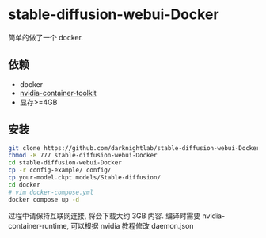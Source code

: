 # stable-diffusion-webui-Docker

简单的做了一个 docker.

## 依赖

-   docker
-   [nvidia-container-toolkit](https://gitlab.com/nvidia/container-toolkit/container-toolkit/-/tree/main/cmd/nvidia-container-runtime)
-   显存>=4GB

## 安装

```bash
git clone https://github.com/darknightlab/stable-diffusion-webui-Docker
chmod -R 777 stable-diffusion-webui-Docker
cd stable-diffusion-webui-Docker
cp -r config-example/ config/
cp your-model.ckpt models/Stable-diffusion/
cd docker
# vim docker-compose.yml
docker compose up -d
```

过程中请保持互联网连接, 将会下载大约 3GB 内容. 编译时需要 nvidia-container-runtime, 可以根据 nvidia 教程修改 daemon.json

